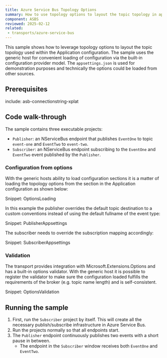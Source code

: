 ```yaml
---
title: Azure Service Bus Topology Options
summary: How to use topology options to layout the topic topology in app settings.
component: ASBS
reviewed: 2025-02-12
related:
 - transports/azure-service-bus
---
```


This sample shows how to leverage topology options to layout the topic topology used within the Application configuration. The sample uses the generic host for convenient loading of configuration via the built-in configuration provider model. The `appsettings.json` is used for demonstration purposes and technically the options could be loaded from other sources.

## Prerequisites

include: asb-connectionstring-xplat

## Code walk-through

The sample contains three executable projects:

* `Publisher`: an NServiceBus endpoint that publishes `EventOne` to topic `event-one` and `EventTwo` to `event-two`.
* `Subscriber`: an NServiceBus endpoint subscribing to the `EventOne` and `EventTwo` event published by the `Publisher`.

### Configuration from options

With the generic hosts ability to load configuration sections it is a matter of loading the topology options from the section in the Application configuration as shown below:

Snippet: OptionsLoading

In this example the publisher overrides the default topic destination to a custom conventions instead of using the default fullname of the event type:

Snippet: PublisherAppsettings

The subscriber needs to override the subscription mapping accordingly:

Snippet: SubscriberAppsettings

### Validation

The transport provides integration with Microsoft.Extensions.Options and has a built-in options validator. With the generic host it is possible to register the validator to make sure the configuration loaded fulfills the requirements of the broker (e.g. topic name length) and is self-consistent.

Snippet: OptionsValidation

## Running the sample

1. First, run the `Subscriber` project by itself. This will create all the necessary publish/subscribe infrastructure in Azure Service Bus.
2. Run the projects normally so that all endpoints start.
3. The `Publisher` endpoint continuously publishes two events with a short pause in between.
    * The endpoint in the `Subscriber` window receives both `EventOne` and `EventTwo`.
